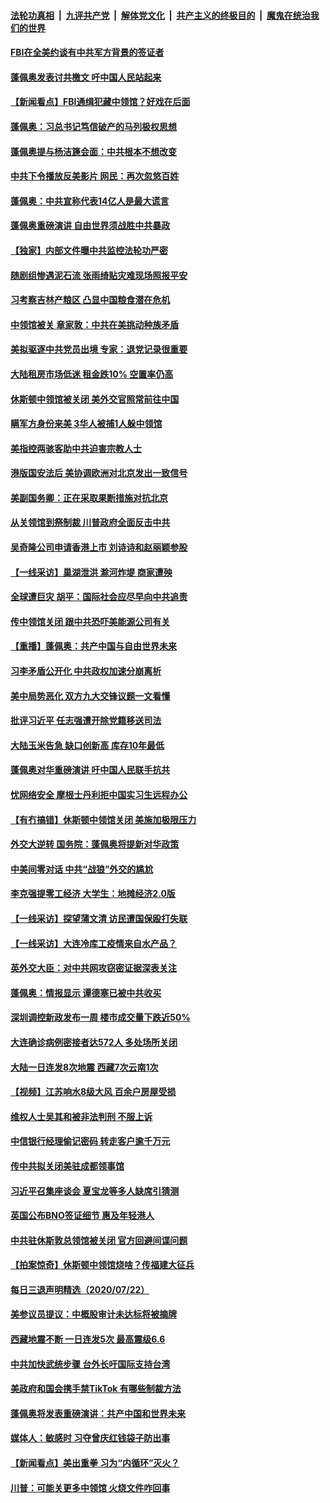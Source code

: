 

####  [法轮功真相](../../../../basic/blob/master/README.md?t=07241202) &nbsp;|&nbsp; [九评共产党](../../../../9ping.md/blob/master/README.md?t=07241202) &nbsp;|&nbsp; [解体党文化](../../../../jtdwh.md/blob/master/README.md?t=07241202)  &nbsp;|&nbsp; [共产主义的终极目的](../../../../gczydzjmd.md/blob/master/README.md?t=07241202) &nbsp;|&nbsp; [魔鬼在统治我们的世界](../../../../mgztzwmdsj.md/blob/master/README.md?t=07241202) 

#### [FBI在全美约谈有中共军方背景的签证者](../pages/nsc413/n12279458.md?t=07241202) 

#### [蓬佩奥发表讨共檄文 吁中国人民站起来](../pages/nsc413/n12279508.md?t=07241202) 

#### [【新闻看点】FBI通缉犯藏中领馆？好戏在后面](../pages/nsc413/n12279133.md?t=07241202) 

#### [蓬佩奥：习总书记笃信破产的马列极权思想](../pages/nsc413/n12279543.md?t=07241202) 

#### [蓬佩奥提与杨洁篪会面：中共根本不想改变](../pages/nsc413/n12279550.md?t=07241202) 

#### [中共下令播放反美影片 网民：再次忽悠百姓](../pages/nsc413/n12279456.md?t=07241202) 

#### [蓬佩奥：中共宣称代表14亿人是最大谎言](../pages/nsc413/n12279473.md?t=07241202) 

#### [蓬佩奥重磅演讲 自由世界须战胜中共暴政](../pages/nsc413/n12279054.md?t=07241202) 

#### [【独家】内部文件曝中共监控法轮功严密](../pages/nsc413/n12257798.md?t=07241202) 

#### [随剧组惨遇泥石流 张雨绮贴灾难现场照报平安](../pages/nsc413/n12279170.md?t=07241202) 

#### [习考察吉林产粮区 凸显中国粮食潜在危机](../pages/nsc413/n12279183.md?t=07241202) 

#### [中领馆被关 章家敦：中共在美挑动种族矛盾](../pages/nsc413/n12279291.md?t=07241202) 

#### [美拟驱逐中共党员出境 专家：退党记录很重要](../pages/nsc413/n12278808.md?t=07241202) 

#### [大陆租房市场低迷 租金跌10% 空置率仍高](../pages/nsc413/n12279198.md?t=07241202) 

#### [休斯顿中领馆被关闭 美外交官照常前往中国](../pages/nsc413/n12279325.md?t=07241202) 

#### [瞒军方身份来美 3华人被捕1人躲中领馆](../pages/nsc413/n12279203.md?t=07241202) 

#### [美指控两骇客助中共迫害宗教人士](../pages/nsc413/n12279164.md?t=07241202) 

#### [港版国安法后 美协调欧洲对北京发出一致信号](../pages/nsc413/n12279160.md?t=07241202) 

#### [美副国务卿：正在采取果断措施对抗北京](../pages/nsc413/n12279087.md?t=07241202) 

#### [从关领馆到祭制裁 川普政府全面反击中共](../pages/nsc413/n12278592.md?t=07241202) 

#### [吴奇隆公司申请香港上市 刘诗诗和赵丽颖参股](../pages/nsc413/n12278817.md?t=07241202) 

#### [【一线采访】巢湖泄洪 滁河炸堤 商家遭殃](../pages/nsc413/n12279063.md?t=07241202) 

#### [全球遭巨灾 胡平：国际社会应尽早向中共追责](../pages/nsc413/n12278600.md?t=07241202) 

#### [传中领馆关闭 跟中共恐吓美能源公司有关](../pages/nsc413/n12278710.md?t=07241202) 

#### [【重播】蓬佩奥：共产中国与自由世界未来](../pages/nsc413/n12272667.md?t=07241202) 

#### [习李矛盾公开化 中共政权加速分崩离析](../pages/nsc413/n12278081.md?t=07241202) 

#### [美中局势恶化 双方九大交锋议题一文看懂](../pages/nsc413/n12278832.md?t=07241202) 

#### [批评习近平 任志强遭开除党籍移送司法](../pages/nsc413/n12278675.md?t=07241202) 

#### [大陆玉米告急 缺口创新高 库存10年最低](../pages/nsc413/n12278627.md?t=07241202) 

#### [蓬佩奥对华重磅演讲 吁中国人民联手抗共](../pages/nsc413/n12278766.md?t=07241202) 

#### [忧网络安全 摩根士丹利拒中国实习生远程办公](../pages/nsc413/n12278530.md?t=07241202) 

#### [【有冇搞错】休斯顿中领馆关闭 美施加极限压力](../pages/nsc413/n12277854.md?t=07241202) 

#### [外交大逆转 国务院：蓬佩奥将提新对华政策](../pages/nsc413/n12278671.md?t=07241202) 

#### [中美间零对话 中共“战狼”外交的尴尬](../pages/nsc413/n12277511.md?t=07241202) 

#### [李克强提零工经济 大学生：地摊经济2.0版](../pages/nsc413/n12278191.md?t=07241202) 

#### [【一线采访】探望蒲文清 访民遭国保殴打失联](../pages/nsc413/n12278016.md?t=07241202) 

#### [【一线采访】大连冷库工疫情来自水产品？](../pages/nsc413/n12278270.md?t=07241202) 

#### [英外交大臣：对中共网攻窃密证据深表关注](../pages/nsc413/n12278391.md?t=07241202) 

#### [蓬佩奥：情报显示 谭德塞已被中共收买](../pages/nsc413/n12278261.md?t=07241202) 

#### [深圳调控新政发布一周 楼市成交量下跌近50%](../pages/nsc413/n12278086.md?t=07241202) 

#### [大连确诊病例密接者达572人 多处场所关闭](../pages/nsc413/n12278026.md?t=07241202) 

#### [大陆一日连发8次地震 西藏7次云南1次](../pages/nsc413/n12278148.md?t=07241202) 

#### [【视频】江苏响水8级大风 百余户房屋受损](../pages/nsc413/n12277670.md?t=07241202) 


#### [维权人士吴其和被非法判刑 不服上诉](../pages/nsc413/n12277651.md?t=07241202) 

#### [中信银行经理偷记密码 转走客户逾千万元](../pages/nsc413/n12276961.md?t=07241202) 

#### [传中共拟关闭美驻成都领事馆](../pages/nsc413/n12277375.md?t=07241202) 

#### [习近平召集座谈会 夏宝龙等多人缺席引猜测](../pages/nsc413/n12277572.md?t=07241202) 

#### [英国公布BNO签证细节 惠及年轻港人](../pages/nsc413/n12277650.md?t=07241202) 

#### [中共驻休斯敦总领馆被关闭 官方回避间谍问题](../pages/nsc413/n12277177.md?t=07241202) 

#### [【拍案惊奇】休斯顿中领馆烧啥？传福建大征兵](../pages/nsc413/n12276958.md?t=07241202) 

#### [每日三退声明精选（2020/07/22）](../pages/nsc413/n12277170.md?t=07241202) 

#### [美参议员提议：中概股审计未达标将被摘牌](../pages/nsc413/n12276736.md?t=07241202) 

#### [西藏地震不断 一日连发5次 最高震级6.6](../pages/nsc413/n12276968.md?t=07241202) 

#### [中共加快武统步骤 台外长吁国际支持台湾](../pages/nsc413/n12276921.md?t=07241202) 

#### [美政府和国会携手禁TikTok 有哪些制裁方法](../pages/nsc413/n12276459.md?t=07241202) 

#### [蓬佩奥将发表重磅演讲：共产中国和世界未来](../pages/nsc413/n12276405.md?t=07241202) 

#### [媒体人：敏感时 习夺曾庆红钱袋子防出事](../pages/nsc413/n12276084.md?t=07241202) 

#### [【新闻看点】美出重拳 习为“内循环”灭火？](../pages/nsc413/n12276198.md?t=07241202) 

#### [川普：可能关更多中领馆 火烧文件咋回事](../pages/nsc413/n12276629.md?t=07241202) 

